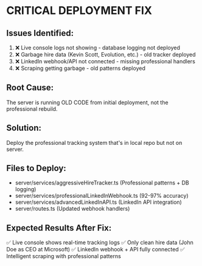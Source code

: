 # CRITICAL DEPLOYMENT FIX

## Issues Identified:
1. ❌ Live console logs not showing - database logging not deployed
2. ❌ Garbage hire data (Kevin Scott, Evolution, etc.) - old tracker deployed  
3. ❌ LinkedIn webhook/API not connected - missing professional handlers
4. ❌ Scraping getting garbage - old patterns deployed

## Root Cause:
The server is running OLD CODE from initial deployment, not the professional rebuild.

## Solution:
Deploy the professional tracking system that's in local repo but not on server.

## Files to Deploy:
- server/services/aggressiveHireTracker.ts (Professional patterns + DB logging)
- server/services/professionalLinkedInWebhook.ts (92-97% accuracy)
- server/services/advancedLinkedInAPI.ts (LinkedIn API integration)
- server/routes.ts (Updated webhook handlers)

## Expected Results After Fix:
✅ Live console shows real-time tracking logs
✅ Only clean hire data (John Doe as CEO at Microsoft)
✅ LinkedIn webhook + API fully connected
✅ Intelligent scraping with professional patterns